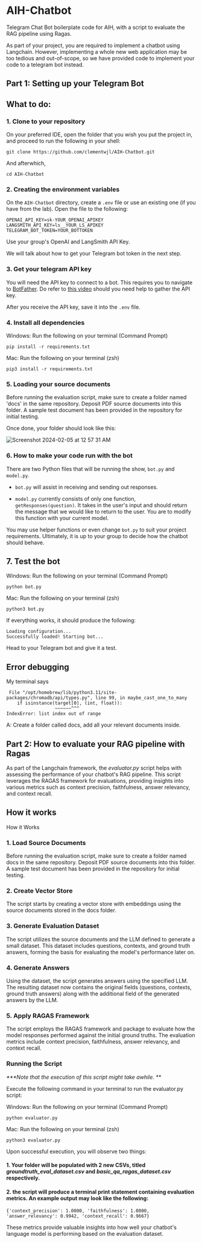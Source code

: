 # AIH-Chatbot
Telegram Chat Bot boilerplate code for AIH, with a script to evaluate the RAG pipeline using Ragas.

As part of your project, you are required to implement a chatbot using Langchain. However, implementing a whole new web application may be too tedious and out-of-scope, so we have provided code to implement your code to a telegram bot instead.

## Part 1: Setting up your Telegram Bot
## What to do: 

### 1. Clone to your repository

On your preferred IDE, open the folder that you wish you put the project in, and proceed to run the following in your shell:

```
git clone https://github.com/clementwjl/AIH-Chatbot.git
```

And afterwhich,

```
cd AIH-Chatbot
```

### 2. Creating the environment variables

On the `AIH-Chatbot` directory, create a `.env` file or use an existing one (if you have from the lab). Open the file to the following:

```
OPENAI_API_KEY=sk-YOUR_OPENAI_APIKEY
LANGSMITH_API_KEY=ls__YOUR_LS_APIKEY
TELEGRAM_BOT_TOKEN=YOUR_BOTTOKEN
```

Use your group's OpenAI and LangSmith API Key.

We will talk about how to get your Telegram bot token in the next step.

### 3. Get your telegram API key

You will need the API key to connect to a bot. This requires you to navigate to [BotFather](https://t.me/BotFather). Do refer to [this video](https://www.youtube.com/watch?v=aNmRNjME6mE&ab_channel=SmartBotsLand) should you need help to gather the API key.

After you receive the API key, save it into the `.env` file.

### 4. Install all dependencies

Windows: 
Run the following on your terminal (Command Prompt)

```
pip install -r requirements.txt
```

Mac: Run the following on your terminal (zsh)
```
pip3 install -r requirements.txt
```

### 5. Loading your source documents
Before running the evaluation script, make sure to create a folder named 'docs' in the same repository. Deposit PDF source documents into this folder. A sample test document has been provided in the repository for initial testing.

Once done, your folder should look like this:

![Screenshot 2024-02-05 at 12 57 31 AM](https://github.com/clementwjl/AIH-Chatbot/assets/108287396/89c38110-07c6-45f6-9c51-92ce7bbefad0)


### 6. How to make your code run with the bot

There are two Python files that will be running the show, `bot.py` and `model.py`.

- `bot.py` will assist in receiving and sending out responses. 

- `model.py` currently consists of only one function, `getResponses(question)`. It takes in the user's input and should return the message that we would like to return to the user. You are to modify this function with your current model. 

You may use helper functions or even change `bot.py` to suit your project requirements. Ultimately, it is up to your group to decide how the chatbot should behave. 

## 7. Test the bot

Windows: Run the following on your terminal (Command Prompt)
```
python bot.py
```

Mac: Run the following on your terminal (zsh)
```
python3 bot.py
```

If everything works, it should produce the following:
```
Loading configuration...
Successfully loaded! Starting bot...
```

Head to your Telegram bot and give it a test. 


## Error debugging

My terminal says
```
 File "/opt/homebrew/lib/python3.11/site-packages/chromadb/api/types.py", line 99, in maybe_cast_one_to_many
    if isinstance(target[0], (int, float)):
                  ~~~~~~^^^
IndexError: list index out of range
```
A: Create a folder called docs, add all your relevant documents inside. 

## Part 2: How to evaluate your RAG pipeline with Ragas

As part of the Langchain framework, the _evaluator.py_ script helps with assessing the performance of your chatbot's RAG pipeline. This script leverages the RAGAS framework for evaluations, providing insights into various metrics such as context precision, faithfulness, answer relevancy, and context recall.

## How it works
How it Works
### 1. Load Source Documents
Before running the evaluation script, make sure to create a folder named docs in the same repository. Deposit PDF source documents into this folder. A sample test document has been provided in the repository for initial testing.

### 2. Create Vector Store
The script starts by creating a vector store with embeddings using the source documents stored in the docs folder.

### 3. Generate Evaluation Dataset
The script utilizes the source documents and the LLM defined to generate a small dataset. This dataset includes questions, contexts, and ground truth answers, forming the basis for evaluating the model's performance later on.

### 4. Generate Answers
Using the dataset, the script generates answers using the specified LLM. The resulting dataset now contains the original fields (questions, contexts, ground truth answers) along with the additional field of the generated answers by the LLM.

### 5. Apply RAGAS Framework
The script employs the RAGAS framework and package to evaluate how the model responses performed against the initial ground truths. The evaluation metrics include context precision, faithfulness, answer relevancy, and context recall.

### Running the Script
_***Note that the execution of this script might take awhile. **_

Execute the following command in your terminal to run the evaluator.py script:

Windows: Run the following on your terminal (Command Prompt)
```
python evaluator.py
```

Mac: Run the following on your terminal (zsh)
```
python3 evaluator.py
```

Upon successful execution, you will observe two things:
#### 1. Your folder will be populated with 2 new CSVs, titled _groundtruth_eval_dataset.csv_ and _basic_qa_ragas_dataset.csv_ respectively.
#### 2. the script will produce a terminal print statement containing evaluation metrics. An example output may look like the following:

```
{'context_precision': 1.0000, 'faithfulness': 1.0000, 'answer_relevancy': 0.9942, 'context_recall': 0.9667}
```
These metrics provide valuable insights into how well your chatbot's language model is performing based on the evaluation dataset.
